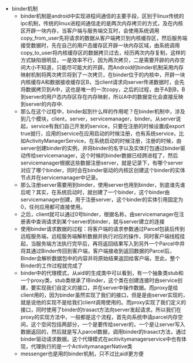 - binder机制
  - binder机制是android中实现进程间通信的主要手段，区别于linux传统的ipc机制，传统的linux进程间通信走的是两次内存拷贝的方式，及在内核区开辟一块内存，当客户端与服务端交互时，会使用系统调用copy_from_user先将请求的数据从客户端拷贝到内核缓存区，然后服务端接受数据时，先在自己的用户态缓存区开辟一块内存区域，由系统调用copy_to_user将内核缓存区的数据拷贝过去，经历两次内存复制，这样的方式缺陷很明显，一是效率不行，因为两次拷贝，二是需要开辟的内存空间大小不知道，只能尽可能大的开辟。而Android的binder机制采用内存映射机制将两次拷贝将到了一次拷贝，在binder位于的内核中，开辟一块内核缓存A和数据接收缓存区B，当client请求向server传递数据时，会先将数据拷贝到A中，这也是唯一的一次copy，之后的过程，由于A到B，B到server的用户态内存区存在内存映射，所以A中的数据变化会直接反映到server的内存中.
  - 那么在这个过程中，binder起到什么样的作用呢？在binder机制中，涉及到几个模块，client，server，servicemanager，binder。从server说起，service有我们自己开发的service，只要在注册的时候设置成export true就行，应用的service在应用启动的时候注册，也有系统service，比如ActivityManagerService，在系统启动的时候注册，注册的时候，由server创建binder的实例，并将binder的名字以及实体打包通过binder驱动传给servicemanager，这个时候的binder数据已经跨进程了，然后servicemanager根据这些数据注册server，就是记录下，有哪个server对应了哪个binder，同时会在binder驱动的内核区创建这个binder的实体节点并在servicemanager中记录。
  - 那么注册server需要用到binder，使用server也用到binder，到底谁先谁后呢？其实，在系统启动时，就创建了一个binder，这个binder由servicemanager创建，用于注册server，这个binder的实体引用固定为0，任何应用都可直接使用。
  - 之后，client就可以通过0号binder，根据名称，由servicemanager在注册表中查询请求到某个server的binder，就与server建立的连接
  - 使用binder请求数据的过程：将客户端的请求参数通过Parcel包装后传到远程服务端，远程服务端解析数据并执行对应的操作，同时客户端线程挂起，当服务端方法执行完毕后，再将返回结果写入到另外一个Parcel中并将其通过Binder传回到客户端，客户端接收到返回数据的Parcel后，Binder会解析数据包中的内容并将原始结果返回给客户端，至此，整个Binder的工作过程就完成了
  - binder中的代理模式，从aidl的生成类中可以看到，有一个抽象类stub和一个proxy类，stub类继承了IBinder，这个类在创建连接时由service创建，要实现我们自定义的接口，并在server中操作数据。而proxy是给client用的，因为binder虽然实现了我们的接口，但是是由server实现的，就是说他的实现不是给我们client调用使用的。而proxy实现了我们定义的接口，同时使用了binder的trasact方法向server发起请求。所以我们在proxy的实现方法中，一般都是这个流程，首先向系统申请parcel内存空间，这个空间包括两部分，一个是要传给server的，一个是让server写入数据返回的，然后就是写入parcel数据，调用binder的trasact方法，通过binder驱动请求数据。这个代理模式在acitivitymanagerservice中也有体现，代理执行的是一个ActivitymanagerNative类
  - messenger也是用的binder机制，只不过比aidl更方便